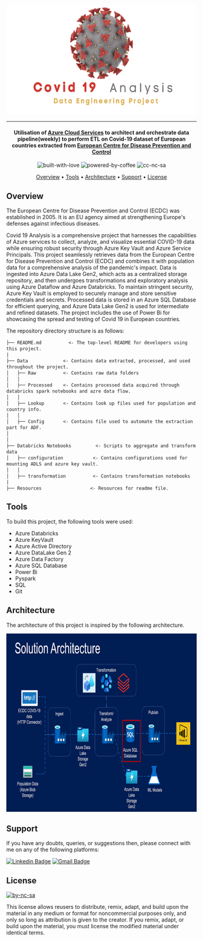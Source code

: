 <p align='center'>
<img src='https://github.com/waqarg2001/Coivid-19-DE-Project/blob/main/Resources/Logo.png' width=630 height=290 >
</p>

---

<h4 align='center'> Utilisation of <a href='https://azure.microsoft.com/en-us' target='_blank'>Azure Cloud Services</a> to architect and orchestrate data pipeline(weekly) to perform ETL on Covid-19 dataset of European countries extracted from <a href='https://www.ecdc.europa.eu/en/covid-19/data'>European Centre for Disease Prevention and Control</a> </h4>

<p align='center'>
<img src="https://i.ibb.co/KxfMMsP/built-with-love.png" alt="built-with-love" border="0">
<img src="https://i.ibb.co/MBDK1Pk/powered-by-coffee.png" alt="powered-by-coffee" border="0">
<img src="https://i.ibb.co/CtGqhQH/cc-nc-sa.png" alt="cc-nc-sa" border="0">
</p>

<p align="center">
  <a href="#overview">Overview</a> •
  <a href="#tools">Tools</a> •
  <a href="#architecture">Architecture</a> •
  <a href="#support">Support</a> •
  <a href="#license">License</a>
</p>


## Overview

<p>The European Centre for Disease Prevention and Control (ECDC) was established in 2005. It is an EU agency aimed at strengthening Europe's defenses against infectious diseases.</p>

Covid 19 Analysis is a comprehensive project that harnesses the capabilities of Azure services to collect, analyze, and visualize essential COVID-19 data while ensuring robust security through Azure Key Vault and Azure Service Principals. This project seamlessly retrieves data from the European Centre for Disease Prevention and Control (ECDC) and combines it with population data for a comprehensive analysis of the pandemic's impact. Data is ingested into Azure Data Lake Gen2, which acts as a centralized storage repository, and then undergoes transformations and exploratory analysis using Azure Dataflow and Azure Databricks. To maintain stringent security, Azure Key Vault is employed to securely manage and store sensitive credentials and secrets. Processed data is stored in an Azure SQL Database for efficient querying, and Azure Data Lake Gen2 is used for intermediate and refined datasets. The project includes the use of Power Bi for showcasing the spread and testing of Covid 19 in European countries.

The repository directory structure is as follows:

```
├── README.md          <- The top-level README for developers using this project. 
| 
├── Data             <- Contains data extracted, processed, and used throughout the project.
│   ├── Raw          <- Contains raw data folders
│   │
│   ├── Processed    <- Contains processed data acquired through databricks spark notebooks and azre data flow.
│   │
│   ├── Lookup       <- Contains look up files used for population and country info.
│   │
│   ├── Config       <- Contains file used to automate the extraction part for ADF.
│
│
├── Databricks Notebooks         <- Scripts to aggregate and transform data
│   ├── configuration           <- Contains configurations used for mounting ADLS and azure key vault.
│   │
│   ├── transformation          <- Contains transformation notebooks 
|         
├── Resources                  <- Resources for readme file.
```

## Tools 

To build this project, the following tools were used:

- Azure Databricks
- Azure KeyVault
- Azure Active Directory
- Azure DataLake Gen 2
- Azure Data Factory
- Azure SQL Database
- Power Bi
- Pyspark
- SQL
- Git

## Architecture

The architecture of this project is inspired by the following architecture.

<p align='center'>
  <img src='https://github.com/waqarg2001/Coivid-19-DE-Project/blob/main/Resources/architecture_diagram.png' height=470 width=600>
</p>  



## Support

If you have any doubts, queries, or suggestions then, please connect with me on any of the following platforms:

[![Linkedin Badge][linkedinbadge]][linkedin] 
[![Gmail Badge][gmailbadge]][gmail]


## License

<a href = 'https://creativecommons.org/licenses/by-nc-sa/4.0/' target="_blank">
    <img src="https://i.ibb.co/mvmWGkm/by-nc-sa.png" alt="by-nc-sa" border="0" width="88" height="31">
</a>

This license allows reusers to distribute, remix, adapt, and build upon the material in any medium or format for noncommercial purposes only, and only so long as attribution is given to the creator. If you remix, adapt, or build upon the material, you must license the modified material under identical terms.



<!--Profile Link-->
[linkedin]: https://www.linkedin.com/in/waqargul
[gmail]: mailto:waqargul6@gmail.com

<!--Logo Link -->
[linkedinbadge]: https://img.shields.io/badge/waqargul-0077B5?style=for-the-badge&logo=linkedin&logoColor=white
[gmailbadge]: https://img.shields.io/badge/Gmail-D14836?style=for-the-badge&logo=gmail&logoColor=white
